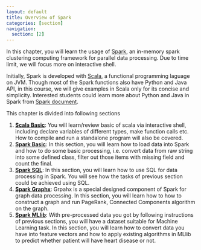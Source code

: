 ```yaml
---
layout: default
title: Overview of Spark
categories: [section]
navigation:
  section: [2]
---
```


In this chapter, you will learn the usage of [Spark](http://spark.apache.org), an in-memory spark clustering computing framework for parallel data processing. Due to time limit, we will focus more on interactive shell. 

Initially, Spark is developed with [Scala](http://www.scala-lang.org/), a functional programming laguage on JVM. Though most of the Spark functions also have Python and Java API, in this course, we will give examples in Scala only for its concise and simplicity. Interested students could learn more about Python and Java in Spark from [Spark document](https://spark.apache.org/docs/latest/programming-guide.html).

This chapter is divided into following sections

1. **[Scala Basic](scala-basic.html)**: You will learn/review basic of scala via interactive shell, including declare variables of different types, make function calls etc. How to compile and run a standalone program will also be covered.
2. **[Spark Basic](spark-basic.html)**: In this section, you will learn how to load data into Spark and how to do some basic processing, i.e. convert data from raw string into some defined class, filter out those items with missing field and count the final. 
3. **[Spark SQL](spark-sql.html)**: In this section, you will learn how to use SQL for data processing in Spark. You will see how the tasks of previous section could be achieved using SQL.
4. **[Spark Graphx](spark-graphx.html)**: Grpahx is a special designed component of Spark for graph data processing. In this section, you will learn how to how to construct a graph and run PageRank, Connected Components algorithm on the graph.
5. **[Spark MLlib](spark-mllib.html)**: With pre-processed data you got by following instructions of previous sections, you will have a dataset suitable for Machine Learning task. In this section, you will learn how to convert data you have into feature vectors and how to apply existing algorithms in MLlib to predict whether patient will have heart disease or not. 
